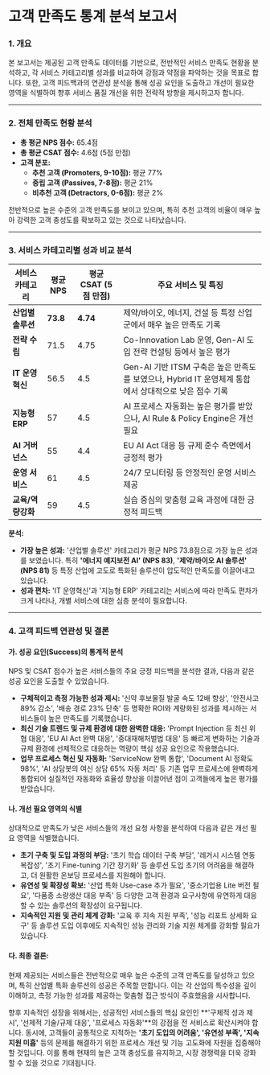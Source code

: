 # 고객 만족도 통계 분석 보고서

### 1. 개요
본 보고서는 제공된 고객 만족도 데이터를 기반으로, 전반적인 서비스 만족도 현황을 분석하고, 각 서비스 카테고리별 성과를 비교하여 강점과 약점을 파악하는 것을 목표로 합니다. 또한, 고객 피드백과의 연관성 분석을 통해 성공 요인을 도출하고 개선이 필요한 영역을 식별하여 향후 서비스 품질 개선을 위한 전략적 방향을 제시하고자 합니다.

---

### 2. 전체 만족도 현황 분석
- **총 평균 NPS 점수:** 65.4점
- **총 평균 CSAT 점수:** 4.6점 (5점 만점)
- **고객 분포:**
    - **추천 고객 (Promoters, 9-10점):** 평균 77%
    - **중립 고객 (Passives, 7-8점):** 평균 21%
    - **비추천 고객 (Detractors, 0-6점):** 평균 2%

전반적으로 높은 수준의 고객 만족도를 보이고 있으며, 특히 추천 고객의 비율이 매우 높아 강력한 고객 충성도를 확보하고 있는 것으로 나타났습니다.

---

### 3. 서비스 카테고리별 성과 비교 분석

| 서비스 카테고리 | 평균 NPS | 평균 CSAT (5점 만점) | 주요 서비스 및 특징 |
|---|---|---|---|
| **산업별 솔루션** | **73.8** | **4.74** | 제약/바이오, 에너지, 건설 등 특정 산업군에서 매우 높은 만족도 기록 |
| **전략 수립** | 71.5 | 4.75 | Co-Innovation Lab 운영, Gen-AI 도입 전략 컨설팅 등에서 높은 평가 |
| **IT 운영혁신** | 56.5 | 4.5 | Gen-AI 기반 ITSM 구축은 높은 만족도를 보였으나, Hybrid IT 운영체계 통합에서 상대적으로 낮은 점수 기록 |
| **지능형 ERP** | 57 | 4.5 | AI 프로세스 자동화는 높은 평가를 받았으나, AI Rule & Policy Engine은 개선 필요 |
| **AI 거버넌스** | 55 | 4.4 | EU AI Act 대응 등 규제 준수 측면에서 긍정적 평가 |
| **운영 서비스** | 61 | 4.5 | 24/7 모니터링 등 안정적인 운영 서비스 제공 |
| **교육/역량강화** | 59 | 4.5 | 실습 중심의 맞춤형 교육 과정에 대한 긍정적 피드백 |

**분석:**
- **가장 높은 성과:** '산업별 솔루션' 카테고리가 평균 NPS 73.8점으로 가장 높은 성과를 보였습니다. 특히 **'에너지 예지보전 AI' (NPS 83)**, **'제약/바이오 AI 솔루션' (NPS 81)** 등 특정 산업에 고도로 특화된 솔루션이 압도적인 만족도를 이끌어내고 있습니다.
- **성과 편차:** 'IT 운영혁신'과 '지능형 ERP' 카테고리는 서비스에 따라 만족도 편차가 크게 나타나, 개별 서비스에 대한 심층 분석이 필요합니다.

---

### 4. 고객 피드백 연관성 및 결론

#### 가. 성공 요인(Success)의 통계적 분석
NPS 및 CSAT 점수가 높은 서비스들의 주요 긍정 피드백을 분석한 결과, 다음과 같은 성공 요인을 도출할 수 있었습니다.

- **구체적이고 측정 가능한 성과 제시:** '신약 후보물질 발굴 속도 12배 향상', '안전사고 89% 감소', '배송 경로 23% 단축' 등 명확한 ROI와 계량화된 성과를 제시하는 서비스들이 높은 만족도를 기록했습니다.
- **최신 기술 트렌드 및 규제 환경에 대한 완벽한 대응:** 'Prompt Injection 등 최신 위협 대응', 'EU AI Act 완벽 대응', '중대재해처벌법 대응' 등 빠르게 변화하는 기술과 규제 환경에 선제적으로 대응하는 역량이 핵심 성공 요인으로 작용했습니다.
- **업무 프로세스 혁신 및 자동화:** 'ServiceNow 완벽 통합', 'Document AI 정확도 98%', 'AI 상담봇의 여신 상담 65% 자동 처리' 등 기존 업무 프로세스에 완벽하게 통합되어 실질적인 자동화와 효율성 향상을 이끌어낸 점이 고객들에게 높은 평가를 받았습니다.

#### 나. 개선 필요 영역의 식별
상대적으로 만족도가 낮은 서비스들의 개선 요청 사항을 분석하여 다음과 같은 개선 필요 영역을 식별했습니다.

- **초기 구축 및 도입 과정의 부담:** '초기 학습 데이터 구축 부담', '레거시 시스템 연동 복잡성', '초기 Fine-tuning 기간 장기화' 등 솔루션 도입 초기의 어려움을 해결하고, 더 원활한 온보딩 프로세스를 지원해야 합니다.
- **유연성 및 확장성 확보:** '산업 특화 Use-case 추가 필요', '중소기업용 Lite 버전 필요', '다품종 소량생산 대응 부족' 등 다양한 고객 환경과 요구사항에 유연하게 대응할 수 있는 솔루션의 확장성이 요구됩니다.
- **지속적인 지원 및 관리 체계 강화:** '교육 후 지속 지원 부족', '성능 리포트 상세화 요구' 등 솔루션 도입 이후에도 지속적인 성능 관리와 기술 지원 체계를 강화할 필요가 있습니다.

#### 다. 최종 결론:
현재 제공되는 서비스들은 전반적으로 매우 높은 수준의 고객 만족도를 달성하고 있으며, 특히 산업별 특화 솔루션의 성공은 주목할 만합니다. 이는 각 산업의 특수성을 깊이 이해하고, 측정 가능한 성과를 제공하는 맞춤형 접근 방식이 주효했음을 시사합니다.

향후 지속적인 성장을 위해서는, 성공적인 서비스들의 핵심 요인인 **'구체적 성과 제시', '선제적 기술/규제 대응', '프로세스 자동화'**의 강점을 전 서비스로 확산시켜야 합니다. 동시에, 고객들이 공통적으로 지적하는 **'초기 도입의 어려움', '유연성 부족', '지속 지원 미흡'** 등의 문제를 해결하기 위한 프로세스 개선 및 기능 고도화에 자원을 집중해야 할 것입니다. 이를 통해 현재의 높은 고객 충성도를 유지하고, 시장 경쟁력을 더욱 강화할 수 있을 것으로 기대됩니다.